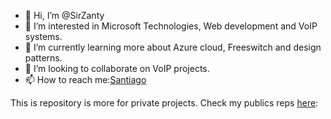 - 👋 Hi, I’m @SirZanty
- 👀 I’m interested in Microsoft Technologies, Web development and VoIP systems.
- 🌱 I’m currently learning more about Azure cloud, Freeswitch and design patterns.
- 💞️ I’m looking to collaborate on VoIP projects.
- 📫 How to reach me:[Santiago](https://www.linkedin.com/in/sirzanty)

This is repository is more for private projects. Check my publics reps [here](https://github.com/gphack20):

<!---
SirZanty/SirZanty is a ✨ special ✨ repository because its `README.md` (this file) appears on your GitHub profile.
You can click the Preview link to take a look at your changes.
--->
